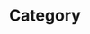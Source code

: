 ---
title: "Category"
layout: categories
permalink: /:categories/
author_profile: true
sidebar_main : true
---